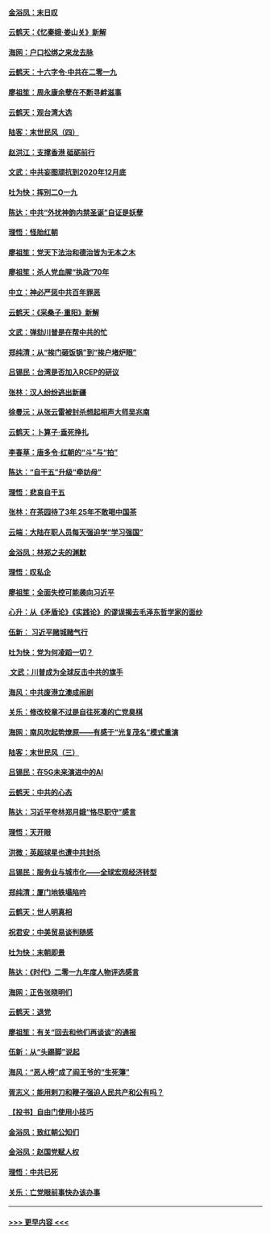 #### [金浴凤：末日叹](../pages/nsc993/n11752359.md?t=12292011) 
#### [云鹤天：《忆秦娥‧娄山关》新解](../pages/nsc993/n11752348.md?t=12292011) 
#### [海网：户口松绑之来龙去脉](../pages/nsc993/n11752328.md?t=12292011) 
#### [云鹤天：十六字令‧中共在二零一九](../pages/nsc993/n11752305.md?t=12292011) 
#### [廖祖笙：周永康余孽在不断寻衅滋事](../pages/nsc993/n11751013.md?t=12292011) 
#### [云鹤天：观台湾大选](../pages/nsc993/n11751007.md?t=12292011) 
#### [陆客：末世民风（四）](../pages/nsc993/n11749203.md?t=12292011) 
#### [赵洪江：支撑香港 砥砺前行](../pages/nsc993/n11748482.md?t=12292011) 
#### [文武：中共妄图顽抗到2020年12月底](../pages/nsc993/n11748446.md?t=12292011) 
#### [吐为快：挥别二O一九](../pages/nsc993/n11748411.md?t=12292011) 
#### [陈达：中共“外扰神韵内禁圣诞”自证是妖孽](../pages/nsc993/n11748226.md?t=12292011) 
#### [理悟：怪胎红朝](../pages/nsc993/n11748206.md?t=12292011) 
#### [廖祖笙：党天下法治和德治皆为无本之木](../pages/nsc993/n11748135.md?t=12292011) 
#### [廖祖笙：杀人党血腥“执政”70年](../pages/nsc993/n11745144.md?t=12292011) 
#### [中立：神必严惩中共百年罪恶](../pages/nsc993/n11744970.md?t=12292011) 
#### [云鹤天：《采桑子‧重阳》新解](../pages/nsc993/n11744948.md?t=12292011) 
#### [文武：弹劾川普是在帮中共的忙](../pages/nsc993/n11744758.md?t=12292011) 
#### [郑纯清：从“挨门砸饭锅”到“挨户堵炉眼”](../pages/nsc993/n11744745.md?t=12292011) 
#### [吕锡民：台湾是否加入RCEP的研议](../pages/nsc993/n11744701.md?t=12292011) 
#### [张林：汉人纷纷逃出新疆](../pages/nsc993/n11743530.md?t=12292011) 
#### [徐曼沅：从张云雷被封杀想起相声大师吴兆南](../pages/nsc993/n11741816.md?t=12292011) 
#### [云鹤天：卜算子‧垂死挣扎](../pages/nsc993/n11739956.md?t=12292011) 
#### [李春草：唐多令‧红朝的“斗”与“拍”](../pages/nsc993/n11739830.md?t=12292011) 
#### [陈达：“自干五”升级“牵妨母”](../pages/nsc993/n11739724.md?t=12292011) 
#### [理悟：悲哀自干五](../pages/nsc993/n11739547.md?t=12292011) 
#### [张林：在茶园待了3年 25年不敢喝中国茶](../pages/nsc993/n11739240.md?t=12292011) 
#### [云端：大陆在职人员每天强迫学“学习强国”](../pages/nsc993/n11738735.md?t=12292011) 
#### [金浴凤：林郑之夫的渊默](../pages/nsc993/n11737735.md?t=12292011) 
#### [理悟：叹私企](../pages/nsc993/n11737715.md?t=12292011) 
#### [廖祖笙：全面失控可能袭向习近平](../pages/nsc993/n11737704.md?t=12292011) 
#### [心升：从《矛盾论》《实践论》的谬误揭去毛泽东哲学家的面纱](../pages/nsc993/n11736962.md?t=12292011) 
#### [伍新： 习近平赌城赌气行](../pages/nsc993/n11736929.md?t=12292011) 
#### [吐为快：党为何凌蹈一切？](../pages/nsc993/n11736915.md?t=12292011) 
#### [ 文武：川普成为全球反击中共的旗手](../pages/nsc993/n11736882.md?t=12292011) 
#### [海风：中共废港立澳成闹剧](../pages/nsc993/n11735857.md?t=12292011) 
#### [关乐：修改校章不过是自往死凑的亡党臭棋](../pages/nsc993/n11735097.md?t=12292011) 
#### [海网：南风吹起势燎原——有感于“光复茂名”模式重演](../pages/nsc993/n11732308.md?t=12292011) 
#### [陆客：末世民风（三）](../pages/nsc993/n11732211.md?t=12292011) 
#### [吕锡民：在5G未来演进中的AI](../pages/nsc993/n11730010.md?t=12292011) 
#### [云鹤天：中共的心态](../pages/nsc993/n11729906.md?t=12292011) 
#### [陈达：习近平夸林郑月娥“恪尽职守”感言](../pages/nsc993/n11729881.md?t=12292011) 
#### [理悟：天开眼](../pages/nsc993/n11729699.md?t=12292011) 
#### [洪微：英超球星也遭中共封杀](../pages/nsc993/n11727243.md?t=12292011) 
#### [吕锡民：服务业与城市化——全球宏观经济转型](../pages/nsc993/n11725845.md?t=12292011) 
#### [郑纯清：厦门地铁塌陷吟](../pages/nsc993/n11725813.md?t=12292011) 
#### [云鹤天：世人明真相](../pages/nsc993/n11725621.md?t=12292011) 
#### [祝君安：中美贸易谈判随感](../pages/nsc993/n11725609.md?t=12292011) 
#### [吐为快：末朝即景](../pages/nsc993/n11723365.md?t=12292011) 
#### [陈达：《时代》二零一九年度人物评选感言](../pages/nsc993/n11723337.md?t=12292011) 
#### [海网：正告张晓明们](../pages/nsc993/n11723228.md?t=12292011) 
#### [云鹤天：退党](../pages/nsc993/n11723056.md?t=12292011) 
#### [廖祖笙：有关“回去和他们再谈谈”的通报](../pages/nsc993/n11722442.md?t=12292011) 
#### [伍新：从“头踢脚”说起](../pages/nsc993/n11722429.md?t=12292011) 
#### [海风：“恶人榜”成了阎王爷的“生死簿”](../pages/nsc993/n11722272.md?t=12292011) 
#### [胥志义：能用剌刀和鞭子强迫人民共产和公有吗？](../pages/nsc993/n11720569.md?t=12292011) 
#### [【投书】自由门使用小技巧](../pages/nsc993/n11720180.md?t=12292011) 
#### [金浴凤：致红朝公知们](../pages/nsc993/n11720563.md?t=12292011) 
#### [金浴凤：赵国党赋人权](../pages/nsc993/n11720533.md?t=12292011) 
#### [理悟：中共已死](../pages/nsc993/n11720233.md?t=12292011) 
#### [关乐：亡党眼前事快办该办事](../pages/nsc993/n11719160.md?t=12292011) 

----
#### [ >>> 更早内容 <<< ](../indexes/nsc993-earlier.md)
